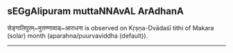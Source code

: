 ## sEGgAlipuram muttaNNAvAL ArAdhanA

सेङ्गालिपुरम्~मुत्तण्णावाळ्~आराधना is observed on Kṛṣṇa-Dvādaśī tithi of Makara (solar) month (aparahna/puurvaviddha (default)).


---

